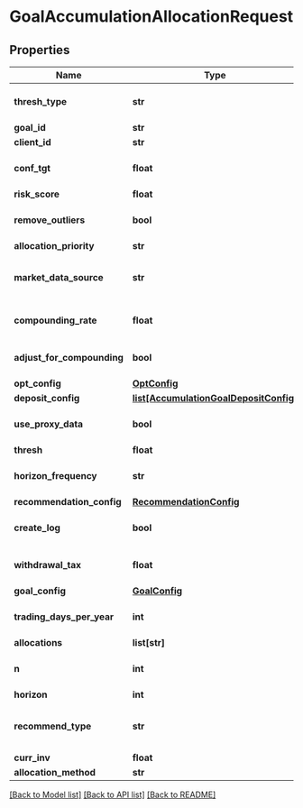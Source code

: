 # GoalAccumulationAllocationRequest

## Properties
Name | Type | Description | Notes
------------ | ------------- | ------------- | -------------
**thresh_type** | **str** |  | [optional] [default to 'perc']
**goal_id** | **str** |  | [optional] 
**client_id** | **str** |  | [optional] 
**conf_tgt** | **float** |  | [optional] [default to 0.9]
**risk_score** | **float** |  | [optional] 
**remove_outliers** | **bool** |  | [optional] [default to True]
**allocation_priority** | **str** |  | 
**market_data_source** | **str** |  | [optional] [default to 'nucleus']
**compounding_rate** | **float** |  | [optional] [default to 0.0]
**adjust_for_compounding** | **bool** |  | [optional] [default to False]
**opt_config** | [**OptConfig**](OptConfig.md) |  | [optional] 
**deposit_config** | [**list[AccumulationGoalDepositConfig]**](AccumulationGoalDepositConfig.md) |  | [optional] 
**use_proxy_data** | **bool** |  | [optional] [default to False]
**thresh** | **float** |  | [optional] 
**horizon_frequency** | **str** |  | [optional] [default to 'year']
**recommendation_config** | [**RecommendationConfig**](RecommendationConfig.md) |  | [optional] 
**create_log** | **bool** |  | [optional] [default to False]
**withdrawal_tax** | **float** |  | [optional] [default to 0.0]
**goal_config** | [**GoalConfig**](GoalConfig.md) |  | [optional] 
**trading_days_per_year** | **int** |  | [optional] [default to 252]
**allocations** | **list[str]** |  | [optional] 
**n** | **int** |  | [optional] [default to 1000]
**horizon** | **int** |  | [optional] 
**recommend_type** | **str** |  | [optional] [default to 'horizon']
**curr_inv** | **float** |  | [optional] 
**allocation_method** | **str** |  | 

[[Back to Model list]](../README.md#documentation-for-models) [[Back to API list]](../README.md#documentation-for-api-endpoints) [[Back to README]](../README.md)


